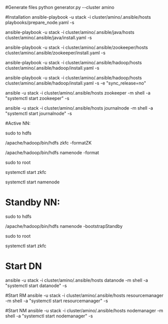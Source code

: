 #Generate files
python generator.py  --cluster amino

#Installation
ansible-playbook -u stack -i cluster/amino/.ansible/hosts playbooks/prepare_node.yaml -s

ansible-playbook -u stack -i cluster/amino/.ansible/java/hosts cluster/amino/.ansible/java/install.yaml -s 

ansible-playbook -u stack -i cluster/amino/.ansible/zookeeper/hosts cluster/amino/.ansible/zookeeper/install.yaml -s

ansible-playbook -u stack -i cluster/amino/.ansible/hadoop/hosts cluster/amino/.ansible/hadoop/install.yaml -s

ansible-playbook -u stack -i cluster/amino/.ansible/hadoop/hosts cluster/amino/.ansible/hadoop/install.yaml -s -e "sync_release=no"

ansible -u stack -i cluster/amino/.ansible/hosts zookeeper -m shell -a "systemctl start zookeeper" -s

ansible -u stack -i cluster/amino/.ansible/hosts journalnode -m shell -a "systemctl start journalnode" -s

#Active NN:

sudo to hdfs

/apache/hadoop/bin/hdfs zkfc -formatZK

/apache/hadoop/bin/hdfs namenode -format

sudo to root

systemctl start zkfc

systemctl start namenode

# Standby NN:

sudo to hdfs

/apache/hadoop/bin/hdfs namenode -bootstrapStandby

sudo to root

systemctl start zkfc

# Start DN
ansible -u stack -i cluster/amino/.ansible/hosts datanode -m shell -a "systemctl start datanode" -s

#Start RM
ansible -u stack -i cluster/amino/.ansible/hosts resourcemanager -m shell -a "systemctl start resourcemanager" -s

#Start NM
ansible -u stack -i cluster/amino/.ansible/hosts nodemanager -m shell -a "systemctl start nodemanager" -s